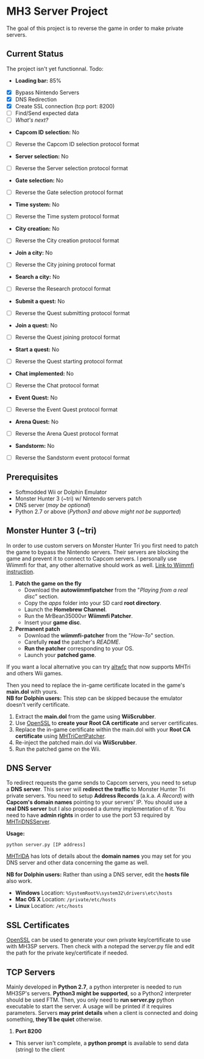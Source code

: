 # MH3 Server Project

The goal of this project is to reverse the game in order to make private servers.



Current Status
--------------
The project isn't yet functionnal. Todo:
 * **Loading bar:** 85%
- [x] Bypass Nintendo Servers
- [x] DNS Redirection
- [x] Create SSL connection (tcp port: 8200)
- [ ] Find/Send expected data
- [ ] *What's next?*
 * **Capcom ID selection:** No
- [ ] Reverse the Capcom ID selection protocol format 
 * **Server selection:** No
- [ ] Reverse the Server selection protocol format
 * **Gate selection:** No
- [ ] Reverse the Gate selection protocol format
 * **Time system:** No
- [ ] Reverse the Time system protocol format
 * **City creation:** No
- [ ] Reverse the City creation protocol format
 * **Join a city:** No
- [ ] Reverse the City joining protocol format
 * **Search a city:** No
- [ ] Reverse the Research protocol format
 * **Submit a quest:** No
- [ ] Reverse the Quest submitting protocol format
 * **Join a quest:** No
- [ ] Reverse the Quest joining protocol format
 * **Start a quest:** No
- [ ] Reverse the Quest starting protocol format
 * **Chat implemented:** No
- [ ] Reverse the Chat protocol format
 * **Event Quest:** No
- [ ] Reverse the Event Quest protocol format
 * **Arena Quest:** No
- [ ] Reverse the Arena Quest protocol format
 * **Sandstorm:** No
- [ ] Reverse the Sandstorm event protocol format



Prerequisites
-------------
 * Softmodded Wii or Dolphin Emulator
 * Monster Hunter 3 (~tri) w/ Nintendo servers patch
 * DNS server (_may be optional_)
 * Python 2.7 or above (_Python3 and above might not be supported_)



Monster Hunter 3 (~tri)
-----------------------
In order to use custom servers on Monster Hunter Tri you first need to patch the game to bypass the Nintendo servers. Their servers are blocking the game and prevent it to connect to Capcom servers. I personally use Wiimmfi for that, any other alternative should work as well.
[Link to Wiimmfi instruction](http://wiki.tockdom.com/wiki/MKWii_Network_Protocol/Server/Wiimmfi-Patcher).

1. **Patch the game on the fly**
   * Download the **autowiimmfipatcher** from the "*Playing from a real disc*" section.
   * Copy the *apps* folder into your SD card **root directory**.
   * Launch the **Homebrew Channel**.
   * Run the MrBean35000vr **Wiimmfi Patcher**.
   * Insert your **game disc**.
2. **Permanent patch**
   * Download the **wiimmfi-patcher** from the "*How-To*" section.
   * Carefully **read** the patcher's *README*.
   * **Run the patcher** corresponding to your OS.
   * Launch your **patched game**.

If you want a local alternative you can try [altwfc](https://github.com/polaris-/dwc_network_server_emulator) that now supports MHTri and others Wii games.

Then you need to replace the in-game certificate located in the game's **main.dol** with yours.  
**NB for Dolphin users:** This step can be skipped because the emulator doesn't verify certificate.

1. Extract the **main.dol** from the game using **WiiScrubber**.
2. Use [OpenSSL](https://github.com/sepalani/MHTrIDA/tree/master/server/cert) to **create your Root CA certificate** and server certificates.
3. Replace the in-game certificate within the main.dol with your **Root CA certificate** using [MHTriCertPatcher](https://github.com/sepalani/MH3SP/tree/master/cert).
4. Re-inject the patched main.dol via **WiiScrubber**.
5. Run the patched game on the Wii.



DNS Server
----------
To redirect requests the game sends to Capcom servers, you need to setup a **DNS server**. This server will **redirect the traffic** to Monster Hunter Tri private servers. You need to setup **Address Records** (a.k.a. *A Record*) with **Capcom's domain names** pointing to your servers' IP. You should use a **real DNS server** but I also proposed a dummy implementation of it. You need to have **admin rights** in order to use the port 53 required by [MHTriDNSServer](https://github.com/sepalani/MH3SP/tree/master/dns).

**Usage:**
```
python server.py [IP address]
```

[MHTrIDA](https://github.com/sepalani/MHTrIDA/tree/master/server/dns) has lots of details about the **domain names** you may set for you DNS server and other data concerning the game as well.

**NB for Dolphin users:** Rather than using a DNS server, edit the **hosts file** also work.
 * **Windows** Location: ```%SystemRoot%\system32\drivers\etc\hosts```
 * **Mac OS X** Location: ```/private/etc/hosts```
 * **Linux** Location: ```/etc/hosts```



SSL Certificates
----------------
[OpenSSL](https://github.com/sepalani/MHTrIDA/tree/master/server/cert) can be used to generate your own private key/certificate to use with MH3SP servers. Then check with a notepad the server.py file and edit the path for the private key/certificate if needed.



TCP Servers
-----------
Mainly developed in **Python 2.7**, a python interpreter is needed to run MH3SP's servers. **Python3 might be supported**, so a Python2 interpreter should be used FTM. Then, you only need to **run server.py** python executable to start the server. A usage will be printed if it requires parameters. Servers **may print details** when a client is connected and doing something, **they'll be quiet** otherwise.

1. **Port 8200**
 * This server isn't complete, a **python prompt** is available to send data (string) to the client
